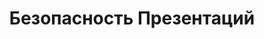 ---
title: Безопасность Презентаций
type: docs
weight: 60
url: /ru/python-net/presentation-security/
---